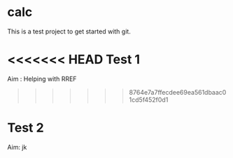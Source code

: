 # calc
This is a test project to get started with git.

<<<<<<< HEAD
Test 1
=======
Aim : Helping with RREF
>>>>>>> 8764e7a7ffecdee69ea561dbaac01cd5f452f0d1


Test 2
=======
Aim: jk